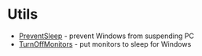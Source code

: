 Utils
=====

* [PreventSleep](Utils/PreventSleep) - prevent Windows from suspending PC
* [TurnOffMonitors](Utils/TurnOffMonitors) - put monitors to sleep for Windows

